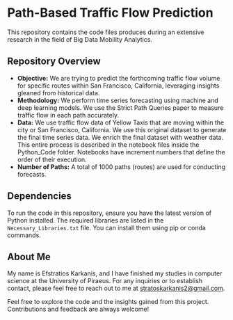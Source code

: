 # Path-Based Traffic Flow Prediction

This repository contains the code files produces during an extensive research in the field of Big Data Mobility Analytics.

## Repository Overview

- **Objective:** We are trying to predict the forthcoming traffic flow volume for specific routes within San Francisco, California, leveraging insights gleaned from historical data.
- **Methodology:** We perform time series forecasting using machine and deep learning models. We use the Strict Path Queries paper to measure traffic flow in each path accurately.
- **Data:** We use traffic flow data of Yellow Taxis that are moving within the city or San Francisco, California. We use this original dataset to generate the final time series data. We enrich the final dataset with weather data. This entire process is described in the notebook files inside the Python_Code folder. Notebooks have increment numbers that define the order of their execution.
- **Number of Paths:** A total of 1000 paths (routes) are used for conducting forecasts.
  
## Dependencies

To run the code in this repository, ensure you have the latest version of Python installed. The required libraries are listed in the `Necessary_Libraries.txt` file. You can install them using pip or conda commands.

## About Me
My name is Efstratios Karkanis, and I have finished my studies in computer science at the University of Piraeus. 
For any inquiries or to establish contact, please feel free to reach out to me at stratoskarkanis2@gmail.com.

Feel free to explore the code and the insights gained from this project. Contributions and feedback are always welcome!
